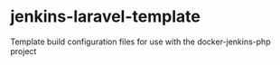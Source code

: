 # jenkins-laravel-template
Template build configuration files for use with the docker-jenkins-php project
